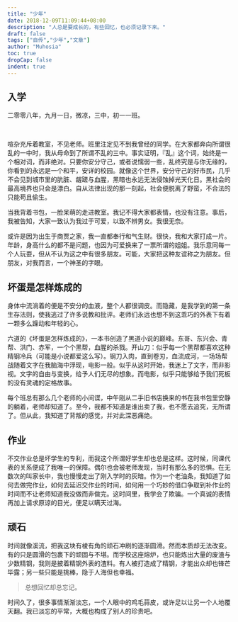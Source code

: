 ```yaml
---
title: "少年"
date: 2018-12-09T11:09:44+08:00
description: "人总是要成长的，有些回忆，也必须记录下来。"
draft: false
tags: ["自传","少年","文章"]
author: "Muhosia"
toc: true
dropCap: false
indent: true
---
```



## 入学

二零零八年，九月一日，微凉，三中，初一一班。

<br/>

喧杂充斥着教室，不见老师。班里注定见不到我曾经的同学。在大家都奔向所谓很乱的一中时，我从母命到了所谓不乱的三中。事实证明，『乱』这个词，始终是一个相对词，而非绝对。只要你安分守己，或者说懦弱一些，乱终究是与你无缘的，你看到的永远是一个和平，安详的校园。就像这个世界，安分守己的好市民，几乎不会见到城市里的肮脏、龌蹉与血腥，黑暗也永远无法侵蚀掉光天化日。黑社会的最高境界也只会是漂白。自从法律出现的那一刻起，社会便脱离了野蛮，不合法的只能苟且偷生。

当我背着书包，一脸呆萌的走进教室。我记不得大家都表情，也没有注意。事后，我被告知，大家一致认为我过于可爱，以致不辨男女。我很无奈。

或许是因为出生于商贾之家，我一直都奉行和气生财。很快，我和大家打成一片。年龄，身高什么的都不是问题，也因为可爱换来了一票所谓的姐姐。我乐意同每一个人玩耍，但从不认为这之中有很多朋友。可能，大家把这种友谊称之为朋友。但朋友，对我而言，一个神圣的字眼。

## 坏蛋是怎样炼成的

身体中流淌着的便是不安分的血液，整个人都很调皮。而隐藏，是我学到的第一条生存法则，使我逃过了许多说教和批评。老师们永远也想不到这乖巧的外表下有着一颗多么躁动和年轻的心。

六道的《坏蛋是怎样炼成的》，一本书创造了黑道小说的巅峰。东哥、东兴会、青帮、洪门、赤军，一个个黑帮，血腥的杀戮。开山刀：似乎每一个黑帮都喜欢这种精钢冷兵（可能是小说都爱这么写）。钢刀入肉，直到卷刃，血流成河，一场场帮战随着文字在我脑海中浮现，电影一般。似乎从这时开始，我迷上了文字，而非影视。文字的自由与变换，给予人们无尽的想象。而电影，似乎只能够给予我们死板的没有灵魂的定格故事。

每个班总有那么几个老师的小间谍，中午刚从二手旧书店换来的书在我书包里安静的躺着，老师却知道了。至今，我都不知道是谁出卖了我，也不愿去追究，无所谓了。但从此，我知道了背叛的感觉，并对此深恶痛绝。

## 作业

不交作业总是坏学生的专利，而我这个所谓好学生却也总是这样。这时候，同课代表的关系便成了我唯一的保障。偶尔也会被老师发现，当时有那么多的恐惧。在无数次的叫家长中，我也慢慢走出了刚入学时的灰暗。作为一个老油条，我知道了如何去做完作业，如何去延迟交作业的时间，如何用一个巧妙的借口争取到补作业的时间而不让老师知道我没做而非做完。这时间里，我学会了欺骗。一个真诚的表情再加上请求原谅的目光，便足以瞒天过海。

## 顽石

时间就像溪流，把我这块有棱有角的顽石冲刷的逐渐圆滑。然而本质却无法改变。有的只是圆滑的包裹下的顽固与不堪。而学校这座熔炉，也只能炼出大量的废渣与少数精钢，我则是披着精钢外表的渣料。有人被打造成了精钢，才能出众却也锋芒毕露；另一些只能是挑棒，隐于人海但也幸福。

>总想回忆却总忘记。

时间久了，很多事情渐渐淡忘，一个人眼中的鸡毛蒜皮，或许足以让另一个人地覆天翻。我已淡忘的平常，大概也构成了别人的珍贵吧。